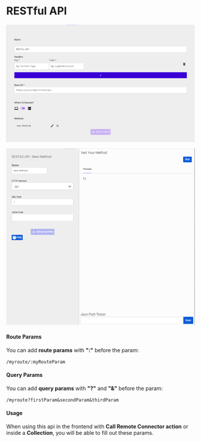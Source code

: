 # RESTful API

#### 



![Configuration](.gitbook/assets/screenshot_from_2021-04-26_16-07-22.png)

![Queries](.gitbook/assets/image%20%2818%29.png)

#### Route Params

You can add **route params** with **":"** before the param:

```text
/myroute/:myRouteParam
```

#### Query Params

You can add **query params** with **"?"** and **"&"** before the param:

```text
/myroute?firstParam&secondParam&thirdParam
```

#### Usage

When using this api in the frontend with **Call Remote Connector action** or inside a **Collection**, you will be able to fill out these params.


